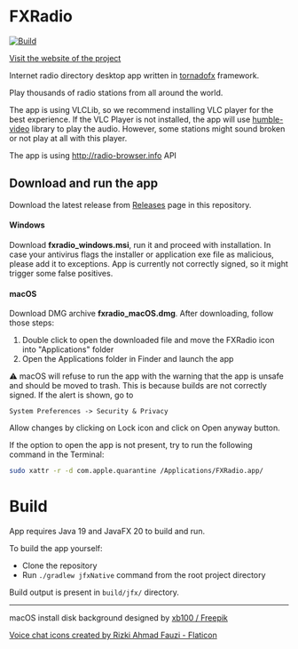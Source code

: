 # FXRadio

[![Build](https://github.com/Joseph5610/fxradio/actions/workflows/main.yml/badge.svg?branch=master)](https://github.com/Joseph5610/fxradio-main/actions/workflows/main.yml)

[Visit the website of the project](https://hudacek.online/fxradio)

Internet radio directory desktop app written in [tornadofx](https://tornadofx.io) framework.

Play thousands of radio stations from all around the world. 

The app is using VLCLib, so we recommend installing VLC player for the best experience. 
If the VLC Player is not installed, the app will use [humble-video](https://github.com/artclarke/humble-video) library to play the audio. 
However, some stations might sound broken or not play at all with this player.

The app is using http://radio-browser.info API

## Download and run the app

Download the latest release from [Releases](https://github.com/Joseph5610/fxradio/releases) page in this repository.

#### Windows

Download **fxradio_windows.msi**, run it and proceed with installation.
In case your antivirus flags the installer or application exe file as malicious, please add it to exceptions. App is currently not correctly signed, so it might trigger some false positives.

#### macOS
Download DMG archive **fxradio_macOS.dmg**. After downloading, follow those steps:
1. Double click to open the downloaded file and move the FXRadio icon into "Applications" folder
2. Open the Applications folder in Finder and launch the app

:warning: macOS will refuse to run the app with the warning that the app is unsafe and should be moved to trash. 
This is because builds are not correctly signed. If the alert is shown, go to
```
System Preferences -> Security & Privacy 
```
Allow changes by clicking on Lock icon and click on Open anyway button. 

If the option to open the app is not present, try to run the following command in the Terminal:

```bash
sudo xattr -r -d com.apple.quarantine /Applications/FXRadio.app/
```
# Build

App requires Java 19 and JavaFX 20 to build and run.

To build the app yourself:

- Clone the repository
- Run ```./gradlew jfxNative``` command from the root project directory

Build output is present in ```build/jfx/``` directory. 

-----------------------------------------------------
macOS install disk background designed by [xb100 / Freepik](https://www.freepik.com/author/xb100)

[Voice chat icons created by Rizki Ahmad Fauzi - Flaticon](https://www.flaticon.com/free-icons/voice-chat)
